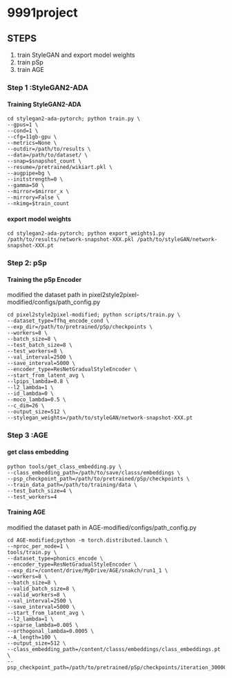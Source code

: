 # 9991project
## STEPS
1. train StyleGAN and export model weights 
2. train pSp
3. train AGE


### Step 1 :StyleGAN2-ADA
#### Training StyleGAN2-ADA
```
cd stylegan2-ada-pytorch; python train.py \
--gpus=1 \
--cond=1 \
--cfg=11gb-gpu \
--metrics=None \
--outdir=/path/to/results \
--data=/path/to/dataset/ \
--snap=$snapshot_count \
--resume=/pretrained/wikiart.pkl \
--augpipe=bg \
--initstrength=0 \
--gamma=50 \
--mirror=$mirror_x \
--mirrory=False \
--nkimg=$train_count
```
#### export model weights 
```
cd stylegan2-ada-pytorch; python export_weights1.py /path/to/results/network-snapshot-XXX.pkl /path/to/styleGAN/network-snapshot-XXX.pt
```

### Step 2: pSp
#### Training the pSp Encoder
modified the dataset path in pixel2style2pixel-modified/configs/path_config.py
```
cd pixel2style2pixel-modified; python scripts/train.py \
--dataset_type=ffhq_encode_cond \
--exp_dir=/path/to/pretrained/pSp/checkpoints \
--workers=8 \
--batch_size=8 \
--test_batch_size=8 \
--test_workers=8 \
--val_interval=2500 \
--save_interval=5000 \
--encoder_type=ResNetGradualStyleEncoder \
--start_from_latent_avg \
--lpips_lambda=0.8 \
--l2_lambda=1 \
--id_lambda=0 \
--moco_lambda=0.5 \
--c_dim=26 \ 
--output_size=512 \
--stylegan_weights=/path/to/styleGAN/network-snapshot-XXX.pt
```

### Step 3 :AGE 
#### get class embedding
```
python tools/get_class_embedding.py \
--class_embedding_path=/path/to/save/classs/embeddings \
--psp_checkpoint_path=/path/to/pretrained/pSp/checkpoints \
--train_data_path=/path/to/training/data \
--test_batch_size=4 \
--test_workers=4
```

#### Training AGE
modified the dataset path in AGE-modified/configs/path_config.py
```
cd AGE-modified;python -m torch.distributed.launch \
--nproc_per_node=1 \
tools/train.py \
--dataset_type=phonics_encode \
--encoder_type=ResNetGradualStyleEncoder \
--exp_dir=/content/drive/MyDrive/AGE/snakch/run1_1 \
--workers=8 \
--batch_size=8 \
--valid_batch_size=8 \
--valid_workers=8 \
--val_interval=2500 \
--save_interval=5000 \
--start_from_latent_avg \
--l2_lambda=1 \
--sparse_lambda=0.005 \
--orthogonal_lambda=0.0005 \
--A_length=100 \
--output_size=512 \
--class_embedding_path=/content/classs/embeddings/class_embeddings.pt \
--psp_checkpoint_path=/path/to/pretrained/pSp/checkpoints/iteration_300000.pt 
```
